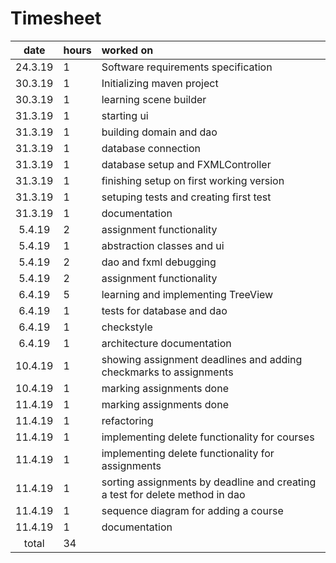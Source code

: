 # Timesheet  

| date  | hours | worked on |
| :----:|:------| :---------|
| 24.3.19 | 1 | Software requirements specification |  
| 30.3.19 | 1 | Initializing maven project |  
| 30.3.19 | 1 | learning scene builder |  
| 31.3.19 | 1 | starting ui |  
| 31.3.19 | 1 | building domain and dao |  
| 31.3.19 | 1 | database connection |  
| 31.3.19 | 1 | database setup and FXMLController |  
| 31.3.19 | 1 | finishing setup on first working version |  
| 31.3.19 | 1 | setuping tests and creating first test |  
| 31.3.19 | 1 | documentation |  
| 5.4.19  | 2 | assignment functionality |  
| 5.4.19  | 1 | abstraction classes and ui |  
| 5.4.19  | 2 | dao and fxml debugging |  
| 5.4.19  | 2 | assignment functionality |  
| 6.4.19  | 5 | learning and implementing TreeView |  
| 6.4.19  | 1 | tests for database and dao |  
| 6.4.19  | 1 | checkstyle |  
| 6.4.19  | 1 | architecture documentation |   
| 10.4.19  | 1 | showing assignment deadlines and adding checkmarks to assignments |   
| 10.4.19  | 1 | marking assignments done |   
| 11.4.19  | 1 | marking assignments done |   
| 11.4.19  | 1 | refactoring |   
| 11.4.19  | 1 | implementing delete functionality for courses |   
| 11.4.19  | 1 | implementing delete functionality for assignments |   
| 11.4.19  | 1 | sorting assignments by deadline and creating a test for delete method in dao |   
| 11.4.19  | 1 | sequence diagram for adding a course |   
| 11.4.19  | 1 | documentation |   
| total   | 34|  

